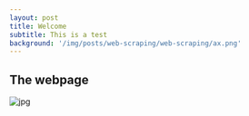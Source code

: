 ```yaml
---
layout: post
title: Welcome 
subtitle: This is a test
background: '/img/posts/web-scraping/web-scraping/ax.png'
---
```


## The webpage
![jpg](/img/posts/web-scraping/web-scraping/ax.png)
